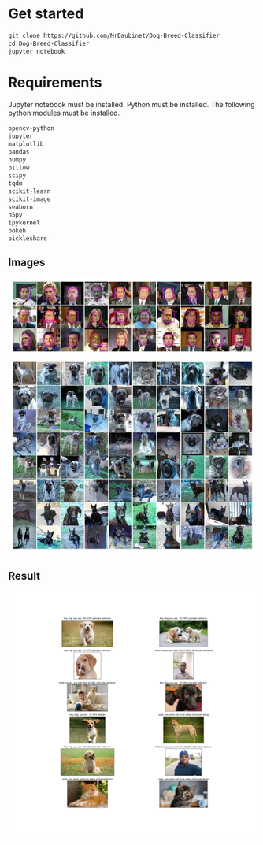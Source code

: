 

# Get started
```
git clone https://github.com/MrDaubinet/Dog-Breed-Classifier
cd Dog-Breed-Classifier
jupyter notebook
```
# Requirements
Jupyter notebook must be installed.
Python must be installed. The following python modules must be installed.
```
opencv-python
jupyter
matplotlib
pandas
numpy
pillow
scipy
tqdm
scikit-learn
scikit-image
seaborn
h5py
ipykernel
bokeh
pickleshare
```
## Images
![alt text](https://github.com/jimohafeezco/Udacity-AWS-ML/blob/master/capstone_project/media/human_grid.jpg)
![alt text](https://github.com/jimohafeezco/Udacity-AWS-ML/blob/master/capstone_project/media/dog_grid.jpg)

## Result

![alt text](https://github.com/jimohafeezco/Udacity-AWS-ML/blob/master/capstone_project/media/result.jpg)
